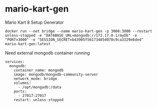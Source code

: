 # mario-kart-gen
Mario Kart 8 Setup Generator

`docker run --net bridge --name mario-kart-gen -p 3000:3000 --restart unless-stopped -e "DATABASE_URL=mongodb://172.17.0.1/myDb" -e "PORT=3000" -e "SESSION_SECRET=b43905f561734854070c9ca3329e6de4" mario-kart-gen:latest`

Need external mongodb container running
```
services:
  mongodb:
    container_name: mongodb
    image: mongodb/mongodb-community-server
    network_mode: bridge
    volumes:
      - /opt/mongodb:/data
    ports:
      - 27017:27017
    restart: unless-stopped
